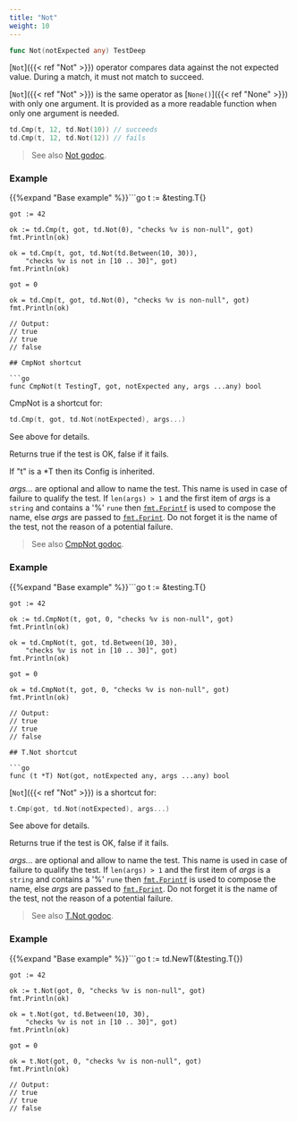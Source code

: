 ```yaml
---
title: "Not"
weight: 10
---
```


```go
func Not(notExpected any) TestDeep
```

[`Not`]({{< ref "Not" >}}) operator compares data against the not expected value. During a
match, it must not match to succeed.

[`Not`]({{< ref "Not" >}}) is the same operator as [`None()`]({{< ref "None" >}}) with only one argument. It is
provided as a more readable function when only one argument is
needed.

```go
td.Cmp(t, 12, td.Not(10)) // succeeds
td.Cmp(t, 12, td.Not(12)) // fails
```


> See also [<i class='fas fa-book'></i> Not godoc](https://pkg.go.dev/github.com/maxatome/go-testdeep/td#Not).

### Example

{{%expand "Base example" %}}```go
	t := &testing.T{}

	got := 42

	ok := td.Cmp(t, got, td.Not(0), "checks %v is non-null", got)
	fmt.Println(ok)

	ok = td.Cmp(t, got, td.Not(td.Between(10, 30)),
		"checks %v is not in [10 .. 30]", got)
	fmt.Println(ok)

	got = 0

	ok = td.Cmp(t, got, td.Not(0), "checks %v is non-null", got)
	fmt.Println(ok)

	// Output:
	// true
	// true
	// false

```{{% /expand%}}
## CmpNot shortcut

```go
func CmpNot(t TestingT, got, notExpected any, args ...any) bool
```

CmpNot is a shortcut for:

```go
td.Cmp(t, got, td.Not(notExpected), args...)
```

See above for details.

Returns true if the test is OK, false if it fails.

If "t" is a *T then its Config is inherited.

*args...* are optional and allow to name the test. This name is
used in case of failure to qualify the test. If `len(args) > 1` and
the first item of *args* is a `string` and contains a '%' `rune` then
[`fmt.Fprintf`](https://pkg.go.dev/fmt/#Fprintf) is used to compose the name, else *args* are passed to
[`fmt.Fprint`](https://pkg.go.dev/fmt/#Fprint). Do not forget it is the name of the test, not the
reason of a potential failure.


> See also [<i class='fas fa-book'></i> CmpNot godoc](https://pkg.go.dev/github.com/maxatome/go-testdeep/td#CmpNot).

### Example

{{%expand "Base example" %}}```go
	t := &testing.T{}

	got := 42

	ok := td.CmpNot(t, got, 0, "checks %v is non-null", got)
	fmt.Println(ok)

	ok = td.CmpNot(t, got, td.Between(10, 30),
		"checks %v is not in [10 .. 30]", got)
	fmt.Println(ok)

	got = 0

	ok = td.CmpNot(t, got, 0, "checks %v is non-null", got)
	fmt.Println(ok)

	// Output:
	// true
	// true
	// false

```{{% /expand%}}
## T.Not shortcut

```go
func (t *T) Not(got, notExpected any, args ...any) bool
```

[`Not`]({{< ref "Not" >}}) is a shortcut for:

```go
t.Cmp(got, td.Not(notExpected), args...)
```

See above for details.

Returns true if the test is OK, false if it fails.

*args...* are optional and allow to name the test. This name is
used in case of failure to qualify the test. If `len(args) > 1` and
the first item of *args* is a `string` and contains a '%' `rune` then
[`fmt.Fprintf`](https://pkg.go.dev/fmt/#Fprintf) is used to compose the name, else *args* are passed to
[`fmt.Fprint`](https://pkg.go.dev/fmt/#Fprint). Do not forget it is the name of the test, not the
reason of a potential failure.


> See also [<i class='fas fa-book'></i> T.Not godoc](https://pkg.go.dev/github.com/maxatome/go-testdeep/td#T.Not).

### Example

{{%expand "Base example" %}}```go
	t := td.NewT(&testing.T{})

	got := 42

	ok := t.Not(got, 0, "checks %v is non-null", got)
	fmt.Println(ok)

	ok = t.Not(got, td.Between(10, 30),
		"checks %v is not in [10 .. 30]", got)
	fmt.Println(ok)

	got = 0

	ok = t.Not(got, 0, "checks %v is non-null", got)
	fmt.Println(ok)

	// Output:
	// true
	// true
	// false

```{{% /expand%}}
